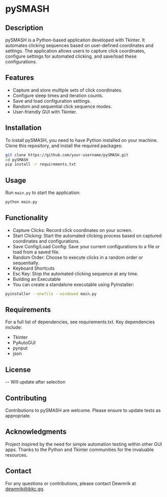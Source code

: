 # pySMASH

## Description

pySMASH is a Python-based application developed with Tkinter. It automates clicking sequences based on user-defined coordinates and settings. The application allows users to capture click coordinates, configure settings for automated clicking, and save/load these configurations.

## Features

- Capture and store multiple sets of click coordinates.
- Configure sleep times and iteration counts.
- Save and load configuration settings.
- Random and sequential click sequence modes.
- User-friendly GUI with Tkinter.

## Installation

To install pySMASH, you need to have Python installed on your machine. Clone this repository, and install the required packages:

```bash
git clone https://github.com/your-username/pySMASH.git
cd pySMASH
pip install -r requirements.txt
```

## Usage

Run `main.py` to start the application:

```bash
python main.py
```

## Functionality

- Capture Clicks: Record click coordinates on your screen.
- Start Clicking: Start the automated clicking process based on captured coordinates and configurations.
- Save Config/Load Config: Save your current configurations to a file or load from a saved file.
- Random Order: Choose to execute clicks in a random order or sequentially.
- Keyboard Shortcuts
- Esc Key: Stop the automated clicking sequence at any time.
- Building an Executable
- You can create a standalone executable using PyInstaller:

```bash
pyinstaller --onefile --windowed main.py
```

## Requirements

For a full list of dependencies, see requirements.txt. Key dependencies include:

- Tkinter
- PyAutoGUI
- pynput
- json

## License

-- Will update after selection

## Contributing

Contributions to pySMASH are welcome. Please ensure to update tests as appropriate.

## Acknowledgments

Project inspired by the need for simple automation testing within other GUI apps.
Thanks to the Python and Tkinter communities for the invaluable resources.

## Contact

For any questions or contributions, please contact Dewmrik at dewmrik@ibkc.gg.
